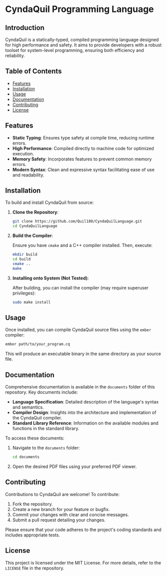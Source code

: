 # CyndaQuil Programming Language

## Introduction

CyndaQuil is a statically-typed, compiled programming language designed for high performance and safety. It aims to provide developers with a robust toolset for system-level programming, ensuring both efficiency and reliability.

## Table of Contents

- [Features](#features)
- [Installation](#installation)
- [Usage](#usage)
- [Documentation](#documentation)
- [Contributing](#contributing)
- [License](#license)

## Features

- **Static Typing**: Ensures type safety at compile time, reducing runtime errors.
- **High Performance**: Compiled directly to machine code for optimized execution.
- **Memory Safety**: Incorporates features to prevent common memory errors.
- **Modern Syntax**: Clean and expressive syntax facilitating ease of use and readability.

## Installation

To build and install CyndaQuil from source:

1. **Clone the Repository**:

   ```bash
   git clone https://github.com/Quil180/CyndaQuilLanguage.git
   cd CyndaQuilLanguage
   ```

2. **Build the Compiler**:

   Ensure you have `cmake` and a C++ compiler installed. Then, execute:

   ```bash
   mkdir build
   cd build
   cmake ..
   make
   ```

3. **Installing onto System (Not Tested)**:

   After building, you can install the compiler (may require superuser privileges):

   ```bash
   sudo make install
   ```

## Usage

Once installed, you can compile CyndaQuil source files using the `ember` compiler:

```bash
ember path/to/your_program.cq
```

This will produce an executable binary in the same directory as your source file.

## Documentation

Comprehensive documentation is available in the `documents` folder of this repository. Key documents include:

- **Language Specification**: Detailed description of the language's syntax and semantics.
- **Compiler Design**: Insights into the architecture and implementation of the CyndaQuil compiler.
- **Standard Library Reference**: Information on the available modules and functions in the standard library.

To access these documents:

1. Navigate to the `documents` folder:

   ```bash
   cd documents
   ```

2. Open the desired PDF files using your preferred PDF viewer.

## Contributing

Contributions to CyndaQuil are welcome! To contribute:

1. Fork the repository.
2. Create a new branch for your feature or bugfix.
3. Commit your changes with clear and concise messages.
4. Submit a pull request detailing your changes.

Please ensure that your code adheres to the project's coding standards and includes appropriate tests.

## License

This project is licensed under the MIT License. For more details, refer to the `LICENSE` file in the repository. 
